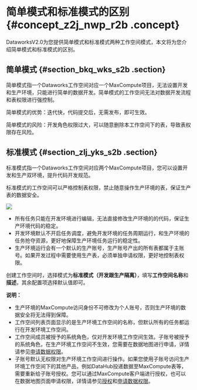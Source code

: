 # 简单模式和标准模式的区别 {#concept_z2j_nwp_r2b .concept}

DataworksV2.0为您提供简单模式和标准模式两种工作空间模式，本文将为您介绍简单模式和标准模式的区别。

## 简单模式 {#section_bkq_wks_s2b .section}

简单模式指一个Dataworks工作空间对应一个MaxCompute项目，无法设置开发和生产环境，只能进行简单的数据开发。简单模式的工作空间无法对数据开发流程和表权限进行强控制。

简单模式的优势：迭代快，代码提交后，无需发布，即可生效。

简单模式的风险：开发角色权限过大，可以随意删除本工作空间下的表，导致表权限存在风险。

## 标准模式 {#section_zlj_yks_s2b .section}

标准模式指一个Dataworks工作空间对应两个MaxCompute项目，您可以设置开发和生产双环境，提升代码开发规范。

标准模式的工作空间可以严格控制表权限，禁止随意操作生产环境的表，保证生产表的数据安全。

![](http://static-aliyun-doc.oss-cn-hangzhou.aliyuncs.com/assets/img/16418/156197051850563_zh-CN.png)

-   所有任务只能在开发环境进行编辑，无法直接修改生产环境的的代码，保证生产环境代码的稳定。
-   开发环境默认不开启任务调度，避免开发环境的任务周期运行，和生产环境的任务抢夺资源，更好地保障生产环境任务运行的稳定性。
-   生产环境运行会有一个默认的生产账号，生产账号产出的所有表都属于主账号。如果开发过程中需要使用生产表，必须单独申请权限，更好地控制表权限。

创建工作空间时，选择模式为**标准模式（开发跟生产隔离）**，填写**工作空间名称**和**描述**，其余配置项选择默认值即可。

**说明：** 

-   生产环境的MaxCompute访问身份不可修改为个人账号，否则生产环境的数据安全将无法得到保障。
-   工作空间列表页面显示的是生产环境工作空间的名称，但默认所有的任务都运行在开发环境工作空间。
-   工作空间成员被授予的系统角色，仅对开发环境工作空间生效。子账号被授予的系统角色，在生产环境工作空间不生效，您需要在数据地图进行申请，详情请参见[申请数据权限](../intl.zh-CN/使用指南/数据地图/申请数据权限.md#)。
-   子账号默认无权限对生产环境工作空间进行操作。如果您使用子账号访问生产环境工作空间下的其他产品，例如DataHub投递数据至MaxCompute表等，需要重新给子账号授权。您可以通过MaxCompute客户端进行授权，也可以在数据地图页面申请权限，详情请参见[授权](../../intl.zh-CN/管理/安全功能详解/用户及授权管理/授权.md#)和[申请数据权限](../intl.zh-CN/使用指南/数据地图/申请数据权限.md#)。

